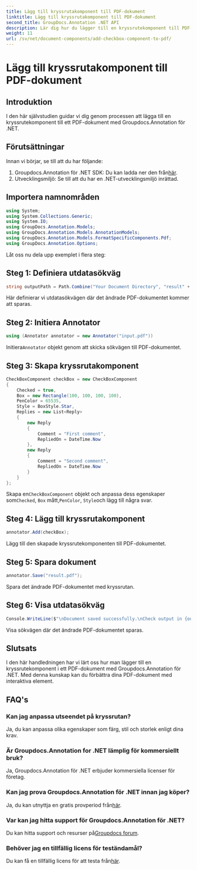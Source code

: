 ```yaml
---
title: Lägg till kryssrutakomponent till PDF-dokument
linktitle: Lägg till kryssrutakomponent till PDF-dokument
second_title: GroupDocs.Annotation .NET API
description: Lär dig hur du lägger till en kryssrutekomponent till PDF-dokument med Groupdocs.Annotation för .NET. Förbättra dina PDF-filer med interaktiva element.
weight: 11
url: /sv/net/document-components/add-checkbox-component-to-pdf/
---
```


# Lägg till kryssrutakomponent till PDF-dokument

## Introduktion
I den här självstudien guidar vi dig genom processen att lägga till en kryssrutekomponent till ett PDF-dokument med Groupdocs.Annotation för .NET.
## Förutsättningar
Innan vi börjar, se till att du har följande:
1.  Groupdocs.Annotation för .NET SDK: Du kan ladda ner den från[här](https://releases.groupdocs.com/annotation/net/).
2. Utvecklingsmiljö: Se till att du har en .NET-utvecklingsmiljö inrättad.

## Importera namnområden
```csharp
using System;
using System.Collections.Generic;
using System.IO;
using GroupDocs.Annotation.Models;
using GroupDocs.Annotation.Models.AnnotationModels;
using GroupDocs.Annotation.Models.FormatSpecificComponents.Pdf;
using GroupDocs.Annotation.Options;
```
Låt oss nu dela upp exemplet i flera steg:
## Steg 1: Definiera utdatasökväg
```csharp
string outputPath = Path.Combine("Your Document Directory", "result" + Path.GetExtension("input.pdf"));
```
Här definierar vi utdatasökvägen där det ändrade PDF-dokumentet kommer att sparas.
## Steg 2: Initiera Annotator
```csharp
using (Annotator annotator = new Annotator("input.pdf"))
```
 Initiera`Annotator` objekt genom att skicka sökvägen till PDF-dokumentet.
## Steg 3: Skapa kryssrutakomponent
```csharp
CheckBoxComponent checkBox = new CheckBoxComponent
{
    Checked = true,
    Box = new Rectangle(100, 100, 100, 100),
    PenColor = 65535,
    Style = BoxStyle.Star,
    Replies = new List<Reply>
    {
        new Reply
        {
            Comment = "First comment",
            RepliedOn = DateTime.Now
        },
        new Reply
        {
            Comment = "Second comment",
            RepliedOn = DateTime.Now
        }
    }
};
```
 Skapa en`CheckBoxComponent` objekt och anpassa dess egenskaper som`Checked`, `Box` mått,`PenColor`, `Style`och lägg till några svar.
## Steg 4: Lägg till kryssrutakomponent
```csharp
annotator.Add(checkBox);
```
Lägg till den skapade kryssrutekomponenten till PDF-dokumentet.
## Steg 5: Spara dokument
```csharp
annotator.Save("result.pdf");
```
Spara det ändrade PDF-dokumentet med kryssrutan.
## Steg 6: Visa utdatasökväg
```csharp
Console.WriteLine($"\nDocument saved successfully.\nCheck output in {outputPath}.");
```
Visa sökvägen där det ändrade PDF-dokumentet sparas.

## Slutsats
I den här handledningen har vi lärt oss hur man lägger till en kryssrutekomponent i ett PDF-dokument med Groupdocs.Annotation för .NET. Med denna kunskap kan du förbättra dina PDF-dokument med interaktiva element.
## FAQ's
### Kan jag anpassa utseendet på kryssrutan?
Ja, du kan anpassa olika egenskaper som färg, stil och storlek enligt dina krav.
### Är Groupdocs.Annotation for .NET lämplig för kommersiellt bruk?
Ja, Groupdocs.Annotation för .NET erbjuder kommersiella licenser för företag.
### Kan jag prova Groupdocs.Annotation för .NET innan jag köper?
 Ja, du kan utnyttja en gratis provperiod från[här](https://releases.groupdocs.com/).
### Var kan jag hitta support för Groupdocs.Annotation för .NET?
 Du kan hitta support och resurser på[Groupdocs forum](https://forum.groupdocs.com/c/annotation/10).
### Behöver jag en tillfällig licens för teständamål?
 Du kan få en tillfällig licens för att testa från[här](https://purchase.groupdocs.com/temporary-license/).